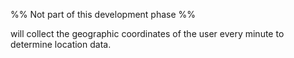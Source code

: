 %% Not part of this development phase %%

will collect the geographic coordinates of the user every minute to determine location data.